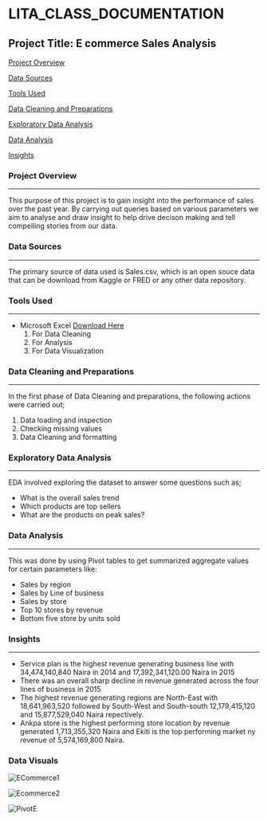 # LITA_CLASS_DOCUMENTATION

## Project Title: E commerce Sales Analysis

[Project Overview](#project-overview)

[Data Sources](#data-sources)

[Tools Used](#tools-used)

[Data Cleaning and Preparations](#data-cleaning-and-preparations)

[Exploratory Data Analysis](#exploratory-data-analysis)

[Data Analysis](#data-analysis)

[Insights](#Insights)

### Project Overview
---
This purpose of this project is to gain insight into the performance of sales over the past year. By carrying out queries based on various parameters we aim to analyse and draw insight to help drive decison making and tell compelling stories from our data.

### Data Sources
---
The primary source of data used is Sales.csv, which is an open souce data that can be download from Kaggle or FRED or any other data repository.

### Tools Used
---
- Microsoft Excel [Download Here](https://www.microsoft.com)
    1. For Data Cleaning
    2. For Analysis
    3. For Data Visualization

### Data Cleaning and Preparations
---
In the first phase of Data Cleaning and preparations, the following actions were carried out;
1. Data loading and inspection
2. Checking missing values
3. Data Cleaning and formatting

### Exploratory Data Analysis
---
EDA involved exploring the dataset to answer some questions such as;
- What is the overall sales trend
- Which products are top sellers
- What are the products on peak sales?

### Data Analysis
---
This was done by using Pivot tables to get summarized aggregate values for certain parameters like:
- Sales by region
- Sales by Line of business
- Sales by store
- Top 10 stores by revenue
- Bottom five store by units sold

### Insights
---
- Service plan is the highest revenue generating business line with 34,474,140,840 Naira in 2014 and  17,392,341,120.00 Naira in 2015
- There was an overall sharp decline in revenue generated across the four lines of business in 2015
- The highest revenue generating regions are North-East with 18,641,963,520 followed by South-West and South-south 12,179,415,120 and 15,877,529,040 Naira repectively.
- Ankpa store is the highest performing store location by revenue generated 1,713,355,320 Naira and Ekiti is the top performing market ny revenue of 5,574,169,800 Naira.

### Data Visuals
![ECommerce1](https://github.com/user-attachments/assets/f0ad86ea-5dc5-48b0-bf24-d6f27c3b9d72)

![Ecommerce2](https://github.com/user-attachments/assets/2b9f2974-c1d2-430c-aad2-61354be06a37)

![PivotE](https://github.com/user-attachments/assets/6422f8cc-abd7-4b60-8dc4-30f7448ab342)




